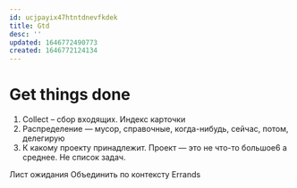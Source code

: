 ```yaml
---
id: ucjpayix47htntdnevfkdek
title: Gtd
desc: ''
updated: 1646772490773
created: 1646772124134
---
```


# Get things done

1. Collect – сбор входящих. Индекс карточки
2. Распределение — мусор, справочные, когда-нибудь, сейчас, потом, делегирую
3. К какому проекту принадлежит. Проект — это не что-то большое6 а среднее. Не список задач.
   
Лист ожидания
Объединить по контексту
Errands
